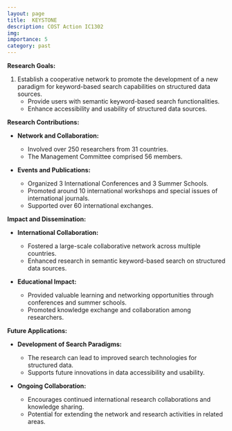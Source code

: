 ```yaml
---
layout: page
title:  KEYSTONE
description: COST Action IC1302
img:
importance: 5
category: past
---
```


**Research Goals:**

1. Establish a cooperative network to promote the development of a new paradigm for keyword-based search capabilities on structured data sources.
   - Provide users with semantic keyword-based search functionalities.
   - Enhance accessibility and usability of structured data sources.

**Research Contributions:**

- **Network and Collaboration:**
  - Involved over 250 researchers from 31 countries.
  - The Management Committee comprised 56 members.
  
- **Events and Publications:**
  - Organized 3 International Conferences and 3 Summer Schools.
  - Promoted around 10 international workshops and special issues of international journals.
  - Supported over 60 international exchanges.

**Impact and Dissemination:**

- **International Collaboration:**
  - Fostered a large-scale collaborative network across multiple countries.
  - Enhanced research in semantic keyword-based search on structured data sources.

- **Educational Impact:**
  - Provided valuable learning and networking opportunities through conferences and summer schools.
  - Promoted knowledge exchange and collaboration among researchers.

**Future Applications:**

- **Development of Search Paradigms:**
  - The research can lead to improved search technologies for structured data.
  - Supports future innovations in data accessibility and usability.

- **Ongoing Collaboration:**
  - Encourages continued international research collaborations and knowledge sharing.
  - Potential for extending the network and research activities in related areas.

